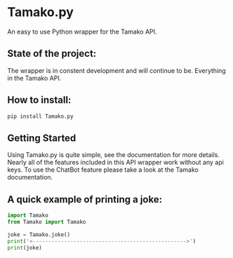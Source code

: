 # Tamako.py
An easy to use Python wrapper for the Tamako API.

## State of the project:
The wrapper is in constent development and will continue to be. Everything in the Tamako API.

## How to install:
```py
pip install Tamako.py
```

## Getting Started
Using Tamako.py is quite simple, see the documentation for more details. Nearly all of the features included in this API wrapper work without any api keys. To use the ChatBot feature please take a look at the Tamako documentation.

## A quick example of printing a joke:

```py
import Tamako
from Tamako import Tamako

joke = Tamako.joke()
print('<------------------------------------------------->')
print(joke)
```
